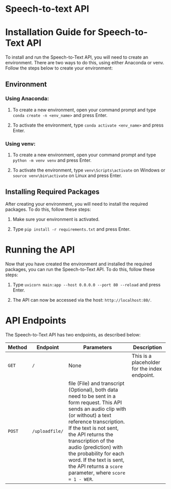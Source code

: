 # Speech-to-text API

# Installation Guide for Speech-to-Text API

To install and run the Speech-to-Text API, you will need to create an environment. There are two ways to do this, using either Anaconda or venv. Follow the steps below to create your environment:

## Environment

### Using Anaconda:
1. To create a new environment, open your command prompt and type `conda create -n <env_name>` and press Enter.

2. To activate the environment, type `conda activate <env_name>` and press Enter.

### Using venv:

1. To create a new environment, open your command prompt and type `python -m venv venv` and press Enter.

2. To activate the environment, type `venv\Scripts\activate` on Windows or `source venv\bin\activate` on Linux and press Enter.

## Installing Required Packages

After creating your environment, you will need to install the required packages. To do this, follow these steps:

1. Make sure your environment is activated.

2. Type `pip install -r requirements.txt` and press Enter.

# Running the API

Now that you have created the environment and installed the required packages, you can run the Speech-to-Text API. To do this, follow these steps:

1. Type `uvicorn main:app --host 0.0.0.0 --port 80 --reload` and press Enter.

2. The API can now be accessed via the host: `http://localhost:80/`.

# API Endpoints

The Speech-to-Text API has two endpoints, as described below:

| Method | Endpoint | Parameters | Description |
| --- | --- | --- | --- |
| `GET` | `/` | None | This is a placeholder for the index endpoint. | 
| `POST` | `/uploadfile/` | file (File) and transcript (Optional), both data need to be sent in a form request.	This API sends an audio clip with (or without) a text reference transcription. If the text is not sent, the API returns the transcription of the audio (prediction) with the probability for each word. If the text is sent, the API returns a `score` parameter, where `score = 1 - WER`. |
